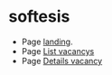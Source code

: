 # softesis

- Page [landing](https://rawgit.com/Vit05/softesis/master/build/landing.html).
- Page [List vacancys](https://rawgit.com/Vit05/softesis/master/build/vacancy-list.html)
- Page [Details vacancy](https://rawgit.com/Vit05/softesis/master/build/vacancy-details.html)
